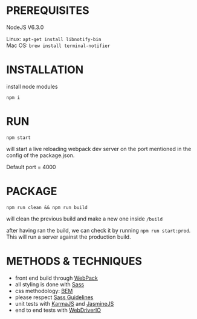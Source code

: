 
# PREREQUISITES

NodeJS V6.3.0

Linux: `apt-get install libnotify-bin` <br />
Mac OS: `brew install terminal-notifier`


# INSTALLATION

install node modules

`npm i`

# RUN

`npm start`

will start a live reloading webpack dev server on the port mentioned in the config of the package.json.

Default port = 4000

# PACKAGE

`npm run clean && npm run build`

will clean the previous build and make a new one inside `/build`

after having ran the build, we can check it by running `npm run start:prod`. This will run a server against the production build.

# METHODS & TECHNIQUES

 * front end build through [WebPack](https://webpack.github.io/)
 * all styling is done with [Sass](http://sass-lang.com/)
 * css methodology: [BEM](http://getbem.com/introduction/)
 * please respect [Sass Guidelines](http://sass-guidelin.es/)
 * unit tests with [KarmaJS](https://karma-runner.github.io) and [JasmineJS](http://jasmine.github.io/)
 * end to end tests with [WebDriverIO](http://webdriver.io/)
